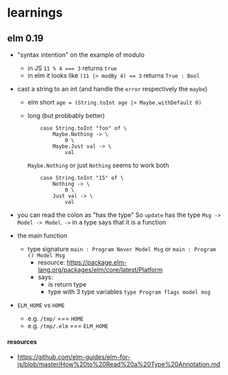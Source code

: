 # learnings

## elm 0.19
- "syntax intention" on the example of modulo
    - in JS `11 % 4 === 3` returns `true`
    - in elm it looks like `(11 |> modBy 4) == 3` returns `True : Bool`

- cast a string to an int (and handle the `error` respectively the `maybe`)
    - elm short `age = (String.toInt age |> Maybe.withDefault 0)`
    - long (but probbably better)
        ```
            case String.toInt "foo" of \
                Maybe.Nothing -> \
                    0 \
                Maybe.Just val -> \
                    val
        ```

        `Maybe.Nothing` or just `Nothing` seems to work both

        ```
            case String.toInt "15" of \
                Nothing -> \
                    0 \
                Just val -> \
                    val
        ```

- you can read the colon as "has the type" So `update` has the type `Msg -> Model -> Model`. `->`  in a type says that it is a function

- the main function
    - type signature `main : Program Never Model Msg` or `main : Program () Model Msg`
        - resource: https://package.elm-lang.org/packages/elm/core/latest/Platform
        - says:
            - is return type
            - type with 3 type variables `type Program flags model msg`

- `ELM_HOME` vs `HOME`
    - e.g. `/tmp/` === `HOME`
    - e.g. `/tmp/.elm` === `ELM_HOME` 

#### resources
- https://github.com/elm-guides/elm-for-js/blob/master/How%20to%20Read%20a%20Type%20Annotation.md
